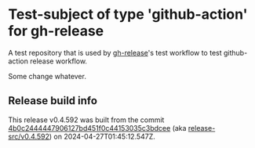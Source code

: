 # Test-subject of type 'github-action' for gh-release

A test repository that is used by [gh-release](https://github.com/kattecon/gh-release)'s test workflow to test github-action release workflow.

Some change whatever.


## Release build info

This release v0.4.592 was built from the commit [4b0c2444447906127bd451f0c44153035c3bdcee](https://github.com/kattecon/gh-release-test-ga/tree/4b0c2444447906127bd451f0c44153035c3bdcee) (aka [release-src/v0.4.592](https://github.com/kattecon/gh-release-test-ga/tree/release-src/v0.4.592)) on 2024-04-27T01:45:12.547Z.
        